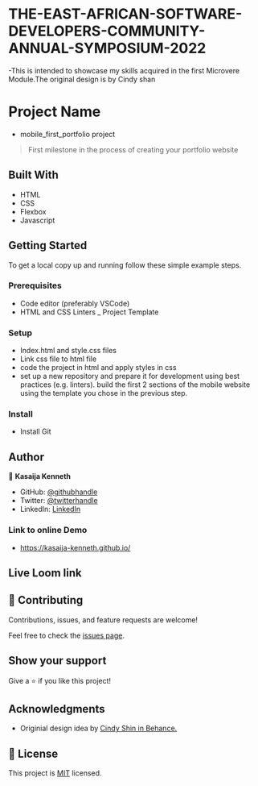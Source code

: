 # THE-EAST-AFRICAN-SOFTWARE-DEVELOPERS-COMMUNITY-ANNUAL-SYMPOSIUM-2022

-This is intended to showcase my skills acquired in the first Microvere Module.The original design is by Cindy shan

# Project Name

- mobile_first_portfolio project

> First milestone in the process of creating your portfolio website

## Built With

- HTML
- CSS
- Flexbox
- Javascript

## Getting Started

To get a local copy up and running follow these simple example steps.

### Prerequisites

- Code editor (preferably VSCode)
- HTML and CSS Linters
  \_ Project Template

### Setup

- Index.html and style.css files
- Link css file to html file
- code the project in html and apply styles in css
- set up a new repository and prepare it for development using best practices (e.g. linters).
  build the first 2 sections of the mobile website using the template you chose in the previous step.

### Install

- Install Git

## Author

👤 **Kasaija Kenneth**

- GitHub: [@githubhandle](https://github.com/Kasaija-Kenneth)
- Twitter: [@twitterhandle](https://twitter.com/@kenn_ug)
- LinkedIn: [LinkedIn](https://linkedin.com/in/kenneth-k-310722234)

### Link to online Demo

- https://kasaija-kenneth.github.io/

## Live Loom link

## 🤝 Contributing

Contributions, issues, and feature requests are welcome!

Feel free to check the [issues page](../../issues/).

## Show your support

Give a ⭐️ if you like this project!

## Acknowledgments

- Originial design idea by [Cindy Shin in Behance.](https://www.behance.net/adagio07)

## 📝 License

This project is [MIT](./LICENSE) licensed.
